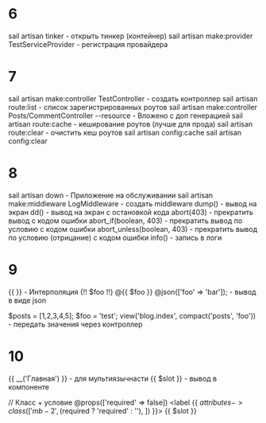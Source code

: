 # 6
sail artisan tinker - открыть тинкер (контейнер)
sail artisan make:provider TestServiceProvider - регистрация провайдера

# 7
sail artisan make:controller TestController - создать контроллер
sail artisan route:list - список зарегистрированных роутов
sail artisan make:controller Posts/CommentController --resource - Вложено с доп генерацией
sail artisan route:cache - кеширование роутов (лучше для прода)
sail artisan route:clear - очистить кеш роутов
sail artisan config:cache
sail artisan config:clear

# 8 
sail artisan down - Приложение на обслуживании
sail artisan make:middleware LogMiddleware - создать middleware
dump() - вывод на экран
dd() - вывод на экран с остановкой кода
abort(403) - прекратить вывод с кодом ошибки
abort_if(boolean, 403) - прекратить вывод по условию с кодом ошибки
abort_unless(boolean, 403) - прекратить вывод по условию (отрицание) с кодом ошибки
info() - запись в логи

# 9
{{ }} - Интерполяция
{!! $foo !!}
@{{ $foo }}
@json(['foo' => 'bar']); - вывод в виде json

$posts = [1,2,3,4,5];
$foo = 'test';
view('blog.index', compact('posts', 'foo')) - передать значения через контроллер 

# 10
{{ __('Главная') }} - для мультиязычнасти
{{ $slot }} - вывод в компоненте

// Класс + условие
@props(['required' => false])
<label {{ $attributes->class([
    'mb-2', ($required ? 'required' : ''),
]) }}>
    {{ $slot }}
</label>